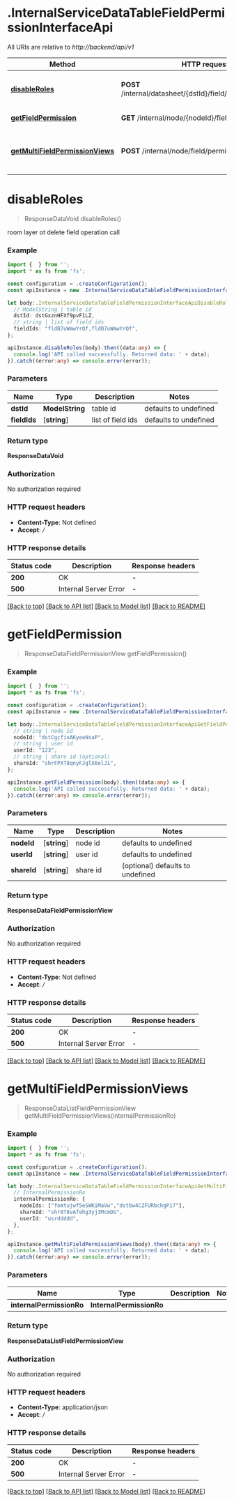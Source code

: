 # .InternalServiceDataTableFieldPermissionInterfaceApi

All URIs are relative to *http://backend/api/v1*

Method | HTTP request | Description
------------- | ------------- | -------------
[**disableRoles**](InternalServiceDataTableFieldPermissionInterfaceApi.md#disableRoles) | **POST** /internal/datasheet/{dstId}/field/permission/disable | turn off multiple field permissions
[**getFieldPermission**](InternalServiceDataTableFieldPermissionInterfaceApi.md#getFieldPermission) | **GET** /internal/node/{nodeId}/field/permission | get field permissions
[**getMultiFieldPermissionViews**](InternalServiceDataTableFieldPermissionInterfaceApi.md#getMultiFieldPermissionViews) | **POST** /internal/node/field/permission | get field permission set for multiple nodes


# **disableRoles**
> ResponseDataVoid disableRoles()

room layer ot delete field operation call

### Example


```typescript
import {  } from '';
import * as fs from 'fs';

const configuration = .createConfiguration();
const apiInstance = new .InternalServiceDataTableFieldPermissionInterfaceApi(configuration);

let body:.InternalServiceDataTableFieldPermissionInterfaceApiDisableRolesRequest = {
  // ModelString | table id
  dstId: dstGxznHFXf9pvF1LZ,
  // string | list of field ids
  fieldIds: "fldB7uWmwYrQf,fldB7uWmwYrQf",
};

apiInstance.disableRoles(body).then((data:any) => {
  console.log('API called successfully. Returned data: ' + data);
}).catch((error:any) => console.error(error));
```


### Parameters

Name | Type | Description  | Notes
------------- | ------------- | ------------- | -------------
 **dstId** | **ModelString** | table id | defaults to undefined
 **fieldIds** | [**string**] | list of field ids | defaults to undefined


### Return type

**ResponseDataVoid**

### Authorization

No authorization required

### HTTP request headers

 - **Content-Type**: Not defined
 - **Accept**: */*


### HTTP response details
| Status code | Description | Response headers |
|-------------|-------------|------------------|
**200** | OK |  -  |
**500** | Internal Server Error |  -  |

[[Back to top]](#) [[Back to API list]](README.md#documentation-for-api-endpoints) [[Back to Model list]](README.md#documentation-for-models) [[Back to README]](README.md)

# **getFieldPermission**
> ResponseDataFieldPermissionView getFieldPermission()


### Example


```typescript
import {  } from '';
import * as fs from 'fs';

const configuration = .createConfiguration();
const apiInstance = new .InternalServiceDataTableFieldPermissionInterfaceApi(configuration);

let body:.InternalServiceDataTableFieldPermissionInterfaceApiGetFieldPermissionRequest = {
  // string | node id
  nodeId: "dstCgcfixAKyeeNsaP",
  // string | user id
  userId: "123",
  // string | share id (optional)
  shareId: "shrFPXT8qnyFJglX6elJi",
};

apiInstance.getFieldPermission(body).then((data:any) => {
  console.log('API called successfully. Returned data: ' + data);
}).catch((error:any) => console.error(error));
```


### Parameters

Name | Type | Description  | Notes
------------- | ------------- | ------------- | -------------
 **nodeId** | [**string**] | node id | defaults to undefined
 **userId** | [**string**] | user id | defaults to undefined
 **shareId** | [**string**] | share id | (optional) defaults to undefined


### Return type

**ResponseDataFieldPermissionView**

### Authorization

No authorization required

### HTTP request headers

 - **Content-Type**: Not defined
 - **Accept**: */*


### HTTP response details
| Status code | Description | Response headers |
|-------------|-------------|------------------|
**200** | OK |  -  |
**500** | Internal Server Error |  -  |

[[Back to top]](#) [[Back to API list]](README.md#documentation-for-api-endpoints) [[Back to Model list]](README.md#documentation-for-models) [[Back to README]](README.md)

# **getMultiFieldPermissionViews**
> ResponseDataListFieldPermissionView getMultiFieldPermissionViews(internalPermissionRo)


### Example


```typescript
import {  } from '';
import * as fs from 'fs';

const configuration = .createConfiguration();
const apiInstance = new .InternalServiceDataTableFieldPermissionInterfaceApi(configuration);

let body:.InternalServiceDataTableFieldPermissionInterfaceApiGetMultiFieldPermissionViewsRequest = {
  // InternalPermissionRo
  internalPermissionRo: {
    nodeIds: ["fomtujwf5eSWKiMaVw","dstbw4CZFURbchgP17"],
    shareId: "shr8T8vAfehg3yj3McmDG",
    userId: "usrddddd",
  },
};

apiInstance.getMultiFieldPermissionViews(body).then((data:any) => {
  console.log('API called successfully. Returned data: ' + data);
}).catch((error:any) => console.error(error));
```


### Parameters

Name | Type | Description  | Notes
------------- | ------------- | ------------- | -------------
 **internalPermissionRo** | **InternalPermissionRo**|  |


### Return type

**ResponseDataListFieldPermissionView**

### Authorization

No authorization required

### HTTP request headers

 - **Content-Type**: application/json
 - **Accept**: */*


### HTTP response details
| Status code | Description | Response headers |
|-------------|-------------|------------------|
**200** | OK |  -  |
**500** | Internal Server Error |  -  |

[[Back to top]](#) [[Back to API list]](README.md#documentation-for-api-endpoints) [[Back to Model list]](README.md#documentation-for-models) [[Back to README]](README.md)


